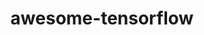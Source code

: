 ---
title: awesome-tensorflow

tags: [Tensorflow]
style: fill
color: warning
description: A curated list of awesome TensorFlow experiments, libraries, and projects. Inspired by awesome-machine-learning.
external_url: https://github.com/jtoy/awesome-tensorflow#tutorials
---